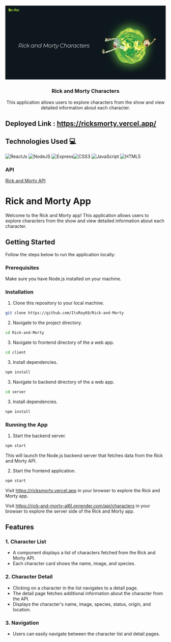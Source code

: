 <p align="center">

![Alt text](banner.png)

   <h3 align="center">Rick and Morty Characters</h3>
   <p align="center"> This application allows users to explore characters from the show and view detailed information about each character.</p>
</p>

## Deployed Link : https://ricksmorty.vercel.app/

## Technologies Used 💻

![ReactJs](https://img.shields.io/badge/reactjs-%2320232a.svg?style=for-the-badge&logo=react&logoColor=%2361DAFB)
![NodeJS](https://img.shields.io/badge/node.js-%2343853D.svg?style=for-the-badge&logo=node.js&logoColor=white)
![Express](https://img.shields.io/badge/express.js-%23404d59.svg?style=for-the-badge&logo=express&logoColor=white)![CSS3](https://img.shields.io/badge/css3-%231572B6.svg?style=for-the-badge&logo=css3&logoColor=white)
![JavaScript](https://img.shields.io/badge/javascript-%23323330.svg?style=for-the-badge&logo=javascript&logoColor=%23F7DF1E)
![HTML5](https://img.shields.io/badge/html5-%23E34F26.svg?style=for-the-badge&logo=html5&logoColor=white)

### API

[Rick and Morty API](https://rickandmortyapi.com/api/character/)

# Rick and Morty App

Welcome to the Rick and Morty app! This application allows users to explore characters from the show and view detailed information about each character.

## Getting Started

Follow the steps below to run the application locally:

### Prerequisites

Make sure you have Node.js installed on your machine.

### Installation

1. Clone this repository to your local machine.

```bash
git clone https://github.com/ItsRoy69/Rick-and-Morty
```

2. Navigate to the project directory.

```bash
cd Rick-and-Morty
```

3. Navigate to frontend directory of the a web app.

```bash
cd client
```

3. Install dependencies.

```bash
npm install
```
3. Navigate to backend directory of the a web app.

```bash
cd server
```

3. Install dependencies.

```bash
npm install
```
### Running the App

1. Start the backend server.

```bash
npm start
```

This will launch the Node.js backend server that fetches data from the Rick and Morty API.

2. Start the frontend application.

```bash
npm start
```

Visit https://ricksmorty.vercel.app in your browser to explore the Rick and Morty app.

Visit https://rick-and-morty-al6l.onrender.com/api/characters in your browser to explore the server side of the Rick and Morty app.

## Features

### 1. Character List

- A component displays a list of characters fetched from the Rick and Morty API.
- Each character card shows the name, image, and species.

### 2. Character Detail

- Clicking on a character in the list navigates to a detail page.
- The detail page fetches additional information about the character from the API.
- Displays the character's name, image, species, status, origin, and location.

### 3. Navigation

- Users can easily navigate between the character list and detail pages.
